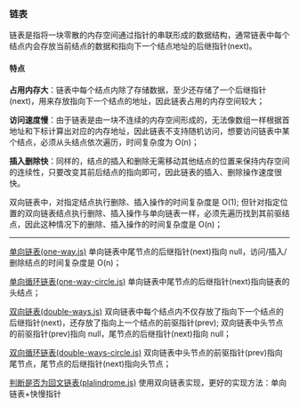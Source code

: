 ### 链表

链表是指将一块零散的内存空间通过指针的串联形成的数据结构，通常链表中每个结点内会存放当前结点的数据和指向下一个结点地址的后继指针(next)。

#### 特点

**占用内存大**：链表中每个结点内除了存储数据，至少还存储了一个后继指针(next)，用来存放指向下一个结点的地址，因此链表占用的内存空间较大；

**访问速度慢**：由于链表是由一块不连续的内存空间形成的，无法像数组一样根据首地址和下标计算出对应的内存地址，因此链表不支持随机访问，想要访问链表中某个结点，必须从头结点依次遍历，时间复杂度为 O(n)；

**插入删除快**：同样的，结点的插入和删除无需移动其他结点的位置来保持内存空间的连续性，只要改变其前后结点的指向即可，因此链表的插入、删除操作速度很快。

双向链表中，对指定结点执行删除、插入操作的时间复杂度是 O(1); 但针对指定位置的双向链表结点执行删除、插入操作与单向链表一样，必须先遍历找到其前驱结点，因此这种情况下的删除、插入操作的时间复杂度是 O(n)；

---

[单向链表(one-way.js)](https://github.com/zyq666/A-daily-algorithmic-technique/blob/master/linked-list/one-ways.js)
单向链表中尾节点的后继指针(next)指向 null，访问/插入/删除结点的时间复杂度是 O(n)；

[单向循环链表(one-way-circle.js)](https://github.com/zyq666/A-daily-algorithmic-technique/blob/master/linked-list/one-ways-circle.js)
单向链表中尾节点的后继指针(next)指向链表的头结点；

[双向链表(double-ways.js)](https://github.com/zyq666/A-daily-algorithmic-technique/blob/master/linked-list/double-ways.js)
双向链表中每个结点内不仅存放了指向下一个结点的后继指针(next)，还存放了指向上一个结点的前驱指针(prev);
双向链表中头节点的前驱指针(prev)指向 null，尾节点的后继指针(next)指向 null；

[双向循环链表(double-ways-circle.js)](https://github.com/zyq666/A-daily-algorithmic-technique/blob/master/linked-list/double-ways-circle.js)
双向链表中头节点的前驱指针(prev)指向尾节点，尾节点的后继指针(next)指向头节点；

[判断是否为回文链表(plalindrome.js)](https://github.com/zyq666/A-daily-algorithmic-technique/blob/master/linked-list/plalindrome.js)
使用双向链表实现，更好的实现方法：单向链表+快慢指针
